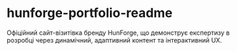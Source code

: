 # hunforge-portfolio-readme
Офіційний сайт-візитівка бренду HunForge, що демонструє експертизу в розробці через динамічний, адаптивний контент та інтерактивний UX.
